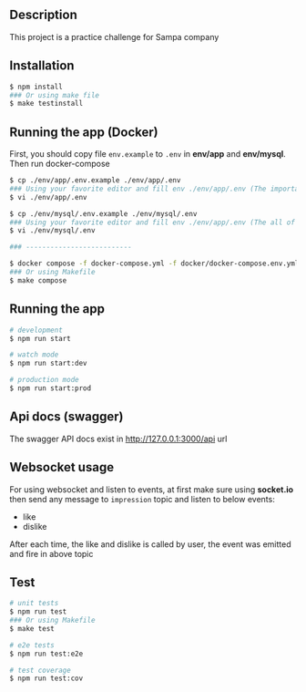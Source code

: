 ## Description

This project is a practice challenge for Sampa company

## Installation

```bash
$ npm install
### Or using make file
$ make testinstall
```

## Running the app (Docker)

First, you should copy file `env.example` to `.env` in **env/app** and **env/mysql**. Then run docker-compose

```bash
$ cp ./env/app/.env.example ./env/app/.env
### Using your favorite editor and fill env ./env/app/.env (The important variable is DB_MYSQL_URL, JWT_SECRET_KEY)
$ vi ./env/app/.env

$ cp ./env/mysql/.env.example ./env/mysql/.env
### Using your favorite editor and fill env ./env/app/.env (The all of variable is require)
$ vi ./env/mysql/.env

### --------------------------

$ docker compose -f docker-compose.yml -f docker/docker-compose.env.yml up --build
### Or using Makefile
$ make compose
```

## Running the app

```bash
# development
$ npm run start

# watch mode
$ npm run start:dev

# production mode
$ npm run start:prod
```

## Api docs (swagger)

The swagger API docs exist in http://127.0.0.1:3000/api url

## Websocket usage

For using websocket and listen to events, at first make sure using **socket.io** then send any message to `impression`
topic and listen to below events:

* like
* dislike

After each time, the like and dislike is called by user, the event was emitted and fire in above topic

## Test

```bash
# unit tests
$ npm run test
### Or using Makefile
$ make test

# e2e tests
$ npm run test:e2e

# test coverage
$ npm run test:cov
```
